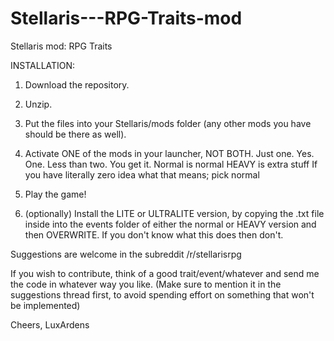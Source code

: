 # Stellaris---RPG-Traits-mod
Stellaris mod: RPG Traits

INSTALLATION:
1. Download the repository.
2. Unzip.
3. Put the files into your Stellaris/mods folder (any other mods you have should be there as well).
4.  Activate ONE of the mods in your launcher, NOT BOTH. Just one. Yes. One. Less than two. You get it.
    Normal is normal
    HEAVY is extra stuff
    If you have literally zero idea what that means; pick normal
   
5. Play the game!

6. (optionally) Install the LITE or ULTRALITE version, by copying the .txt file inside into the events folder of either the normal or HEAVY version and then OVERWRITE. If you don't know what this does then don't.

Suggestions are welcome in the subreddit /r/stellarisrpg

If you wish to contribute, think of a good trait/event/whatever and send me the code in whatever way you like. 
(Make sure to mention it in the suggestions thread first, to avoid spending effort on something that won't be implemented)

Cheers,
LuxArdens
